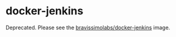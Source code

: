 # docker-jenkins

Deprecated. Please see the [bravissimolabs/docker-jenkins](https://github.com/bravissimolabs/docker-jenkins) image.

